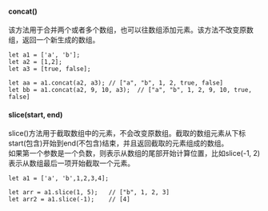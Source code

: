 #### concat()
该方法用于合并两个或者多个数组，也可以往数组添加元素。该方法不改变原数组，返回一个新生成的数组。
```
let a1 = ['a', 'b'];
let a2 = [1,2];
let a3 = [true, false];

let aa = a1.concat(a2, a3);	// ["a", "b", 1, 2, true, false]
let bb = a1.concat(a2, 9, 10, a3);	// ["a", "b", 1, 2, 9, 10, true, false]
```

#### slice(start, end)
slice()方法用于截取数组中的元素，不会改变原数组。截取的数组元素从下标start(包含)开始到end(不包含)结束，并且返回截取的元素组成的数组。</br>
如果第一个参数是一个负数，则表示从数组的尾部开始计算位置，比如slice(-1, 2)表示从数组最后一项开始截取一个元素。
```
let a1 = ['a', 'b',1,2,3,4];

let arr = a1.slice(1, 5);	// ["b", 1, 2, 3]
let arr2 = a1.slice(-1);	// [4]
```















